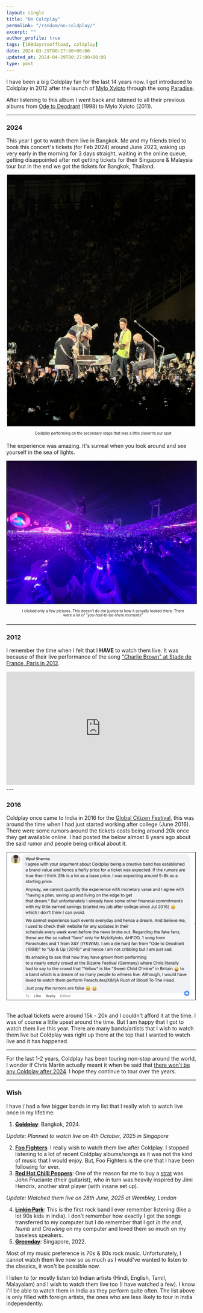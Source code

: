 ```yaml
---
layout: single
title: "On Coldplay"
permalink: "/random/on-coldplay/"
excerpt: ""
author_profile: true
tags: [100daystooffload, coldplay]
date: 2024-03-29T00:27:00+00:00
updated_at: 2024-04-29T00:27:00+00:00
type: post
---
```


I have been a big Coldplay fan for the last 14 years now. I got introduced to
Coldplay in 2012 after the launch of [Mylo Xyloto][mylo-xyloto] through the song [Paradise][paradise].

After listening to this album I went back and listened to all their previous
albums from [Ode to Deodrant][ode-to-deodrant] (1998) to Mylo Xyloto (2011).

---

### 2024

This year I got to watch them live in Bangkok. Me and my friends tried to book
this concert's tickets (for Feb 2024) around June 2023, waking up very early in
the morning for 3 days straight, waiting in the online queue, getting
disappointed after not getting tickets for their Singapore & Malaysia tour but
in the end we got the tickets for Bangkok, Thailand.

<div style="text-align: center">
<img src="/assets/images/coldplay.jpg" alt="coldplay" style="width:500px;"/>
<p style="text-align:center;padding:5px;font-size:0.7em;margin-top:5px;margin-left:25px;margin-right:15px">Coldplay performing on the secondary stage that was a little closer to our spot</p>
</div>

The experience was amazing. It's surreal when you look around and see yourself
in the sea of lights.

<div style="text-align: center">
<img src="/assets/images/coldplay-still.jpg" alt="coldplay" style="width:800px;border:1px solid #000"/>
<p style="text-align:center;padding:5px;font-size:0.7em;margin-top:5px;margin-left:25px;margin-right:15px">I clicked only a few pictures. This doesn't do the justice to how it actually looked there. There were a lot of <i>"you-had-to-be-there moments"</i></p>
</div>

---

### 2012

I remember the time when I felt that I **HAVE** to watch
them live. It was because of their live performance of the song
["Charlie Brown" at Stade de France, Paris in 2012][charlie-brown].

<iframe width="500" height="300" src="https://www.youtube.com/embed/-T4HJ6Mmg4w?start=3332" title="Coldplay: Live 2012 (Official Film FHD)" frameborder="0" allow="accelerometer; autoplay; clipboard-write; encrypted-media; gyroscope; picture-in-picture; web-share" referrerpolicy="strict-origin-when-cross-origin" allowfullscreen></iframe>
---

### 2016

Coldplay once came to India in 2016 for the [Global Citizen Festival][global-citizen-festival],
this was around the time when I had just started working after college (June
2016). There were some rumors around the tickets costs being around 20k once
they get available online. I had posted the below almost 8 years ago about the
said rumor and people being critical about it.

<div style="text-align: center">
<img src="/assets/images/coldplay-comment.png" alt="coldplay" style="width:500px;border:1px solid #000"/>
<p style="text-align:center;padding:5px;font-size:0.7em;margin-top:5px;margin-left:25px;margin-right:15px"></p>
</div>

The actual tickets were around 15k - 20k and I couldn't afford it at the time.
I was of course a little upset around the time. But I am happy that I got to
watch them live this year. There are many bands/artists that I wish to watch
them live but Coldplay was right up there at the top that I wanted to watch
live and it has happened.

---

For the last 1-2 years, Coldplay has been touring non-stop around the world, I
wonder if Chris Martin actually meant it when he said that
[there won't be any Coldplay after 2024][news-link]. I hope they continue to
tour over the years.

---

### Wish

I have / had a few bigger bands in my list that I really wish to watch live
once in my lifetime:

1. [~~**Coldplay**~~][coldplay]: Bangkok, 2024.

<div class="caption-wrapper">
    <p class="caption-borderless">
    <i>Update: Planned to watch live on 4th October, 2025 in Singapore</i>
    </p>
</div>

2. [**Foo Fighters**][foo-fighters]: I really wish to watch them live after
   Coldplay. I stopped listening to a lot of recent Coldplay albums/songs as it
   was not the kind of music that I would enjoy. But, Foo Fighters is the one
   that I have been following for ever.
3. [**Red Hot Chilli Peppers**][rhcp]: One of the reason for me to buy a
   [strat][strat] was John Fruciante (their guitarist), who in turn was heavily
   inspired by Jimi Hendrix, another strat player (with insane set up).

<div class="caption-wrapper">
    <p class="caption-borderless">
    <i>Update: Watched them live on 28th June, 2025 at Wembley, London</i>
    </p>
</div>

4. [~~**Linkin Park**~~][linkin-park]: This is the first rock band I ever remember
   listening (like a lot 90s kids in India). I don't remember how exactly I got
   the songs transferred to my computer but I do remember that I got *In the
   end*, *Numb* and *Crawling* on my computer and loved them so much on my
   baseless speakers. 
5. [~~**Greenday**~~][greenday]: Singapore, 2022.

Most of my music preference is 70s & 80s rock music. Unfortunately, I cannot
watch them live now so as much as I would've wanted to listen to the classics,
it won't be possible now.

I listen to (or mostly listen to) Indian artists (Hindi, English, Tamil,
Malayalam) and I wish to watch them live too (I have watched a few). I know
I'll be able to watch them in India as they perform quite often. The list above
is only filled with foreign artists, the ones who are less likely to tour in
India independently.


[mylo-xyloto]: https://en.wikipedia.org/wiki/Mylo_Xyloto
[paradise]: https://www.youtube.com/watch?v=1G4isv_Fylg
[ode-to-deodrant]: https://www.youtube.com/watch?v=JtBLyseeU3c
[charlie-brown]: https://youtu.be/-T4HJ6Mmg4w?t=3332
[global-citizen-festival]: https://en.wikipedia.org/wiki/Global_Citizen_Festival#Mumbai,_India
[news-link]: https://www.bbc.com/news/entertainment-arts-59766719
[coldplay]: https://en.wikipedia.org/wiki/Coldplay
[greenday]: https://en.wikipedia.org/wiki/Greenday
[foo-fighters]: https://en.wikipedia.org/wiki/Foo_Fighters
[rhcp]: https://en.wikipedia.org/wiki/Red_Hot_Chili_Peppers
[strat]: https://en.wikipedia.org/wiki/Fender_Stratocaster
[linkin-park]: https://en.wikipedia.org/wiki/Linkin_Park
